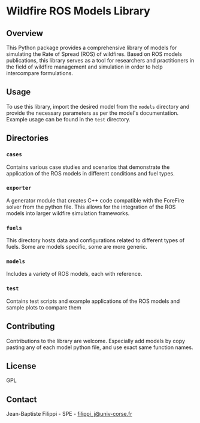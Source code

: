 # Wildfire ROS Models Library

## Overview
This Python package provides a comprehensive library of models for simulating the Rate of Spread (ROS) of wildfires. Based on ROS models publications, this library serves as a  tool for researchers and practitioners in the field of wildfire management and simulation in order to help intercompare formulations. 


## Usage
To use this library, import the desired model from the `models` directory and provide the necessary parameters as per the model's documentation. Example usage can be found in the `test` directory.

## Directories

### `cases`
Contains various case studies and scenarios that demonstrate the application of the ROS models in different conditions and fuel types.

### `exporter`
A generator module that creates C++ code compatible with the ForeFire solver from the python file. This allows for the integration of the ROS models into larger wildfire simulation frameworks.

### `fuels`
This directory hosts data and configurations related to different types of fuels. Some are models specific, some are more generic.

### `models`
Includes a variety of ROS models, each with reference. 

### `test`
Contains test scripts and example applications of the ROS models and sample plots to compare them

## Contributing
Contributions to the library are welcome. Especially add models by copy pasting any of each model python file, and use exact same function names.

## License
GPL

## Contact
Jean-Baptiste Filippi - SPE - filippi_j@univ-corse.fr
